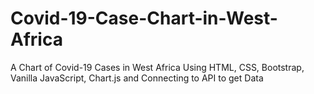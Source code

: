 # Covid-19-Case-Chart-in-West-Africa
A Chart of Covid-19 Cases in West Africa Using HTML, CSS, Bootstrap, Vanilla JavaScript, Chart.js and Connecting to API to get Data
